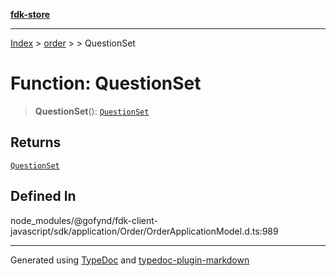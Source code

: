 [**fdk-store**](../../../README.md)
***

[Index](../../../API.md) > [order](../../README.md) > [<internal>](../README.md) > QuestionSet

# Function: QuestionSet

> **QuestionSet**(): [`QuestionSet`](../type-aliases/type-alias.QuestionSet.md)

## Returns

[`QuestionSet`](../type-aliases/type-alias.QuestionSet.md)

## Defined In

node\_modules/@gofynd/fdk-client-javascript/sdk/application/Order/OrderApplicationModel.d.ts:989

***
Generated using [TypeDoc](https://typedoc.org/) and [typedoc-plugin-markdown](https://www.npmjs.com/package/typedoc-plugin-markdown)
